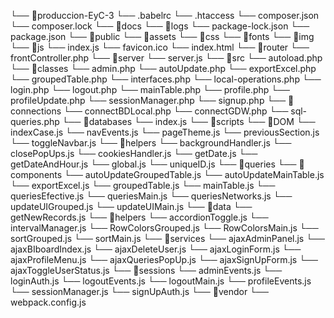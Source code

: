 
└── 📁produccion-EyC-3
    └── .babelrc
    └── .htaccess
    └── composer.json
    └── composer.lock
    └── 📁docs
    └── 📁logs
    └── package-lock.json
    └── package.json
    └── 📁public
        └── 📁assets
            └── 📁css
            └── 📁fonts
            └── 📁img
            └── 📁js
                └── index.js
        └── favicon.ico
        └── index.html
        └── 📁router
            └── frontController.php
    └── 📁server
        └── server.js
    └── 📁src
        └── autoload.php
        └── 📁classes
            └── admin.php
            └── autoUpdate.php
            └── exportExcel.php
            └── groupedTable.php
            └── interfaces.php
            └── local-operations.php
            └── login.php
            └── logout.php
            └── mainTable.php
            └── profile.php
            └── profileUpdate.php
            └── sessionManager.php
            └── signup.php
        └── 📁connections
            └── connectBDLocal.php
            └── connectGDW.php
            └── sql-queries.php
        └── 📁databases
        └── index.js
        └── 📁scripts
            └── 📁DOM
                └── indexCase.js
                └── navEvents.js
                └── pageTheme.js
                └── previousSection.js
                └── toggleNavbar.js
            └── 📁helpers
                └── backgroundHandler.js
                └── closePopUps.js
                └── cookiesHandler.js
                └── getDate.js
                └── getDateAndHour.js
                └── global.js
                └── uniqueID.js
            └── 📁queries
                └── 📁components
                    └── autoUpdateGroupedTable.js
                    └── autoUpdateMainTable.js
                    └── exportExcel.js
                    └── groupedTable.js
                    └── mainTable.js
                    └── queriesEfective.js
                    └── queriesMain.js
                    └── queriesNetworks.js
                    └── updateUIGrouped.js
                    └── updateUIMain.js
                └── 📁data
                    └── getNewRecords.js
                └── 📁helpers
                    └── accordionToggle.js
                    └── intervalManager.js
                    └── RowColorsGrouped.js
                    └── RowColorsMain.js
                    └── sortGrouped.js
                    └── sortMain.js
            └── 📁services
                └── ajaxAdminPanel.js
                └── ajaxBIboardIndex.js
                └── ajaxDeleteUser.js
                └── ajaxLoginForm.js
                └── ajaxProfileMenu.js
                └── ajaxQueriesPopUp.js
                └── ajaxSignUpForm.js
                └── ajaxToggleUserStatus.js
            └── 📁sessions
                └── adminEvents.js
                └── loginAuth.js
                └── logoutEvents.js
                └── logoutMain.js
                └── profileEvents.js
                └── sessionManager.js
                └── signUpAuth.js
    └── 📁vendor
    └── webpack.config.js